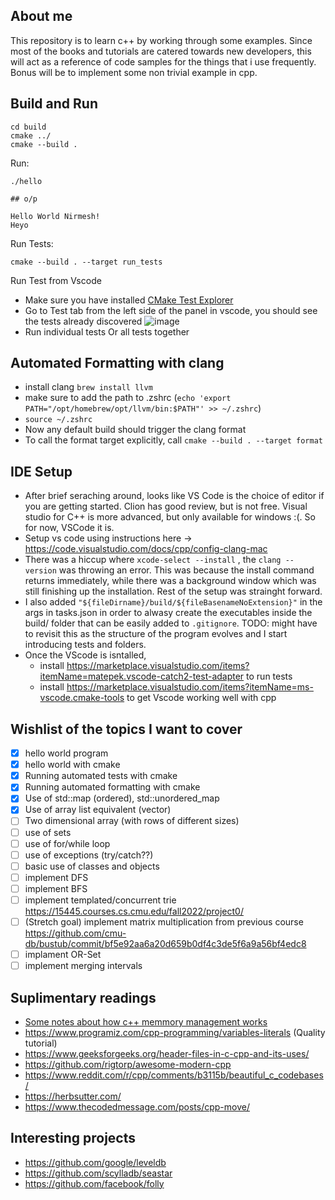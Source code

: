 ## About me

This repository is to learn c++ by working through some examples.
Since most of the books and tutorials are catered towards new developers, this will act as a reference of code samples for the things that i use frequently. Bonus will be to implement some non trivial example in cpp.

## Build and Run
```
cd build
cmake ../
cmake --build .
```

Run:

```
./hello

## o/p

Hello World Nirmesh!
Heyo
```

Run Tests:

```
cmake --build . --target run_tests
```

Run Test from Vscode

- Make sure you have installed [CMake Test Explorer](https://marketplace.visualstudio.com/items?itemName=fredericbonnet.cmake-test-adapter)
- Go to Test tab from the left side of the panel in vscode, you should see the tests already discovered ![image](images/Screenshot2024-09-03-9.19.55 PM.png)
- Run individual tests Or all tests together

## Automated Formatting with clang

- install clang `brew install llvm`
- make sure to add the path to .zshrc (`echo 'export PATH="/opt/homebrew/opt/llvm/bin:$PATH"' >> ~/.zshrc`)
- `source ~/.zshrc`
- Now any default build should trigger the clang format
- To call the format target explicitly, call `cmake --build . --target format`

## IDE Setup
- After brief seraching around, looks like VS Code is the choice of editor if you are getting started. Clion has good review, but is not free. Visual studio for C++ is more advanced, but only available for windows :(. So for now, VSCode it is.
- Setup vs code using instructions here -> https://code.visualstudio.com/docs/cpp/config-clang-mac
- There was a hiccup where `xcode-select --install` , the `clang --version` was throwing an error. This was because the install command returns immediately, while there was a background window which was still finishing up the installation. Rest of the setup was strainght forward.
- I also added `"${fileDirname}/build/${fileBasenameNoExtension}"` in the args in tasks.json in order to alwasy create the executables inside the build/ folder that can be easily added to `.gitignore`. TODO: might have to revisit this as the structure of the program evolves and I start introducing tests and folders.
- Once the VScode is isntalled,
  + install https://marketplace.visualstudio.com/items?itemName=matepek.vscode-catch2-test-adapter to run tests
  + install https://marketplace.visualstudio.com/items?itemName=ms-vscode.cmake-tools to get Vscode working well with cpp

## Wishlist of the topics I want to cover
- [x] hello world program
- [x] hello world with cmake
- [x] Running automated tests with cmake
- [x] Running automated formatting with cmake
- [x] Use of std::map (ordered), std::unordered_map
- [x] Use of array list equivalent (vector)
- [ ] Two dimensional array (with rows of different sizes)
- [ ] use of sets
- [ ] use of for/while loop
- [ ] use of exceptions (try/catch??)
- [ ] basic use of classes and objects
- [ ] implement DFS
- [ ] implement BFS
- [ ] implement templated/concurrent trie https://15445.courses.cs.cmu.edu/fall2022/project0/
- [ ] (Stretch goal) implement matrix multiplication from previous course https://github.com/cmu-db/bustub/commit/bf5e92aa6a20d659b0df4c3de5f6a9a56bf4edc8
- [ ] implament OR-Set
- [ ] implement merging intervals

## Suplimentary readings
- [Some notes about how c++ memmory management works](memmory_management.md)
- https://www.programiz.com/cpp-programming/variables-literals  (Quality tutorial)
- https://www.geeksforgeeks.org/header-files-in-c-cpp-and-its-uses/
- https://github.com/rigtorp/awesome-modern-cpp
- https://www.reddit.com/r/cpp/comments/b3115b/beautiful_c_codebases/
- https://herbsutter.com/
- https://www.thecodedmessage.com/posts/cpp-move/

## Interesting projects
- https://github.com/google/leveldb
- https://github.com/scylladb/seastar
- https://github.com/facebook/folly
